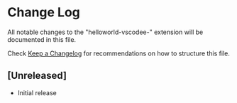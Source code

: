 # Change Log

All notable changes to the "helloworld-vscodee-" extension will be documented in this file.

Check [Keep a Changelog](http://keepachangelog.com/) for recommendations on how to structure this file.

## [Unreleased]

- Initial release